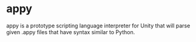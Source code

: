 # appy
appy is a prototype scripting language interpreter for Unity that will parse given .appy files that have syntax similar to Python. 
